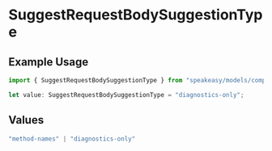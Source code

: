 # SuggestRequestBodySuggestionType

## Example Usage

```typescript
import { SuggestRequestBodySuggestionType } from "speakeasy/models/components";

let value: SuggestRequestBodySuggestionType = "diagnostics-only";
```

## Values

```typescript
"method-names" | "diagnostics-only"
```